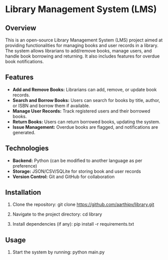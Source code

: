 # Library Management System (LMS)

## Overview
This is an open-source Library Management System (LMS) project aimed at providing functionalities for managing books and user records in a library. The system allows librarians to add/remove books, manage users, and handle book borrowing and returning. It also includes features for overdue book notifications.

## Features
- **Add and Remove Books:** Librarians can add, remove, or update book records.
- **Search and Borrow Books:** Users can search for books by title, author, or ISBN and borrow them if available.
- **Manage User Records:** Track registered users and their borrowed books.
- **Return Books:** Users can return borrowed books, updating the system.
- **Issue Management:** Overdue books are flagged, and notifications are generated.

## Technologies
- **Backend:** Python (can be modified to another language as per preference)
- **Storage:** JSON/CSV/SQLite for storing book and user records
- **Version Control:** Git and GitHub for collaboration

## Installation
1. Clone the repository:
git clone https://github.com/aarthipv/library.git

2. Navigate to the project directory:
cd library

3. Install dependencies (if any):
pip install -r requirements.txt


## Usage
1. Start the system by running:
python main.py
